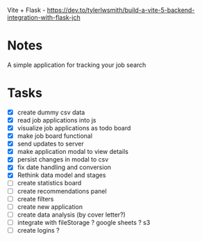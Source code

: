 Vite + Flask - https://dev.to/tylerlwsmith/build-a-vite-5-backend-integration-with-flask-jch


# Notes
A simple application for tracking your job search

# Tasks
- [X] create dummy csv data
- [X] read job applications into js
- [X] visualize job applications as todo board
- [X] make job board functional
- [X] send updates to server
- [X] make application modal to view details
- [X] persist changes in modal to csv
- [X] fix date handling and conversion
- [X] Rethink data model and stages
- [ ] create statistics board
- [ ] create recommendations panel
- [ ] create filters
- [ ] create new application
- [ ] create data analysis (by cover letter?)
- [ ] integrate with fileStorage ? google sheets ? s3
- [ ] create logins ?
